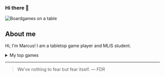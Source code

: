 ### Hi there 👋

<!--
**caladan7/caladan7** is a ✨ _special_ ✨ repository because its `README.md` (this file) appears on your GitHub profile.

Here are some ideas to get you started:

- 🔭 I’m currently working on my MLIS
- 🌱 I’m currently learning about metadata and digital curation
- 👯 I’m looking to collaborate on ...
- 🤔 I’m looking for help with school projects
- 💬 Ask me about what games I am playing
- 📫 How to reach me: ...
- 😄 Pronouns: he/him
- ⚡ Fun fact: ...
-->
<picture>
 <source media="(prefers-color-scheme: dark)" srcset="https://cdn.apartmenttherapy.info/image/upload/v1667575155/stock/custom%20stock/2022-11-custom-stock/games-0228-edit.jpg">
 <source media="(prefers-color-scheme: light)" srcset="https://cdn.apartmenttherapy.info/image/upload/v1667575155/stock/custom%20stock/2022-11-custom-stock/games-0228-edit.jpg">
 <img alt="Boardgames on a table" src="https://cdn.apartmenttherapy.info/image/upload/v1667575155/stock/custom%20stock/2022-11-custom-stock/games-0228-edit.jpg">
</picture>

## About me

<!-- TO DO: add more details about me later -->
Hi, I'm Marcus! I am a tabletop game player and MLIS student.

<details>
<summary>My top games</summary>

| Rank | Games         |
|-----:|---------------|
|     1| Mysterium     |
|     2| Catan         |
|     3| Warhammer 40k |

</details>

---
> We've nothing to fear but fear itself.
— FDR
